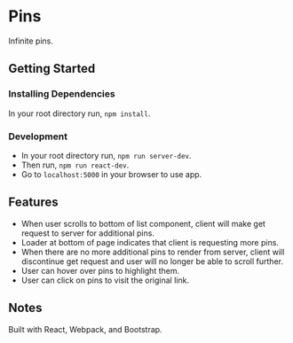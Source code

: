 # Pins
Infinite pins.<br>

## Getting Started
### Installing Dependencies
In your root directory run, `npm install`.

### Development
* In your root directory run, `npm run server-dev`.
* Then run, `npm run react-dev`.
* Go to `localhost:5000` in your browser to use app.

## Features
* When user scrolls to bottom of list component, client will make get request to server for additional pins.
* Loader at bottom of page indicates that client is requesting more pins.
* When there are no more additional pins to render from server, client will discontinue get request and user will no longer be able to scroll further.
* User can hover over pins to highlight them.
* User can click on pins to visit the original link.

## Notes
Built with React, Webpack, and Bootstrap.